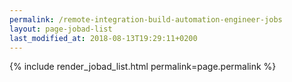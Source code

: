 ```yaml
---
permalink: /remote-integration-build-automation-engineer-jobs
layout: page-jobad-list
last_modified_at: 2018-08-13T19:29:11+0200
---
```

{% include render_jobad_list.html permalink=page.permalink %}
